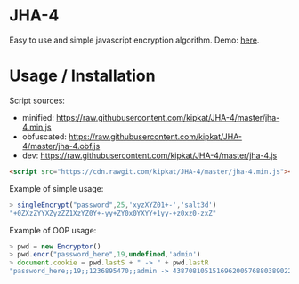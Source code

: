 # JHA-4
Easy to use and simple javascript encryption algorithm. Demo: [here](https://kipkat.github.io/JHA-4/example.html).
# Usage / Installation
Script sources:
+ minified: https://raw.githubusercontent.com/kipkat/JHA-4/master/jha-4.min.js
+ obfuscated: https://raw.githubusercontent.com/kipkat/JHA-4/master/jha-4.obf.js
+ dev: https://raw.githubusercontent.com/kipkat/JHA-4/master/jha-4.js
```html
<script src="https://cdn.rawgit.com/kipkat/JHA-4/master/jha-4.min.js"></script>
```
Example of simple usage:
```js
> singleEncrypt("password",25,'xyzXYZ01+-','salt3d')
"+0ZXzZYYXZyzZZ1XzYZ0Y+-yy+ZY0x0YXYY+1yy-+z0xz0-zxZ"
```
Example of OOP usage:
```js
> pwd = new Encryptor()
> pwd.encr("password_here",19,undefined,'admin')
> document.cookie = pwd.lastS + " -> " + pwd.lastR
"password_here;;19;;1236895470;;admin -> 43870810515169620057688038902268534899"
```
